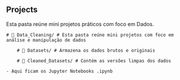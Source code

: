 ## Projects
Esta pasta reúne mini projetos práticos com foco em Dados.

    # 📁 Data_Cleaning/ # Esta pasta reúne mini projetos com foco em análise e manipulação de dados
    
        # 📁 Datasets/ # Armazena os dados brutos e originais

        # 📁 Cleaned_Datasets/ # Contém as versões limpas dos dados

    - Aqui ficam os Jupyter Notebooks .ipynb
